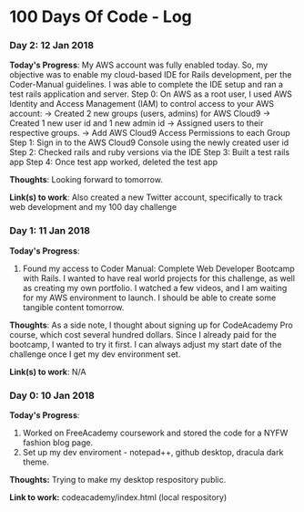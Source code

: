 # 100 Days Of Code - Log

### Day 2: 12 Jan 2018

**Today's Progress**: 
My AWS account was fully enabled today. So, my objective was to enable my cloud-based IDE for Rails development, per the Coder-Manual guidelines. I was able to complete the IDE setup and ran a test rails application and server.
Step 0: On AWS as a root user, I used AWS Identity and Access Management (IAM) to control access to your AWS account:
      -> Created 2 new groups (users, admins) for AWS Cloud9
      -> Created 1 new user id and 1 new admin id
      -> Assigned users to their respective groups. 
      -> Add AWS Cloud9 Access Permissions to each Group
Step 1: Sign in to the AWS Cloud9 Console using the newly created user id
Step 2: Checked rails and ruby versions via the IDE
Step 3: Built a test rails app 
Step 4: Once test app worked, deleted the test app

**Thoughts**: Looking forward to tomorrow.

**Link(s) to work**: Also created a new Twitter account, specifically to track web development and my 100 day challenge

### Day 1: 11 Jan 2018

**Today's Progress**: 
1. Found my access to Coder Manual: Complete Web Developer Bootcamp with Rails. I wanted to have real world projects for this challenge, as well as creating my own portfolio. I watched a few videos, and I am waiting for my AWS environment to launch. I should be able to create some tangible content tomorrow.

**Thoughts**: As a side note, I thought about signing up for CodeAcademy Pro course, which cost several hundred dollars. Since I already paid for the bootcamp, I wanted to try it first. I can always adjust my start date of the challenge once I get my dev environment set.

**Link(s) to work**: N/A

### Day 0: 10 Jan 2018

**Today's Progress**: 
1. Worked on FreeAcademy coursework and stored the code for a NYFW fashion blog page. 
2. Set up my dev enviroment - notepad++, github desktop, dracula dark theme.

**Thoughts:** Trying to make my desktop respository public. 

**Link to work:** codeacademy/index.html (local respository)
